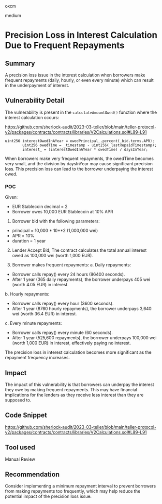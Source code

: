 oxcm

medium

# Precision Loss in Interest Calculation Due to Frequent Repayments

## Summary

A precision loss issue in the interest calculation when borrowers make frequent repayments (daily, hourly, or even every minute) which can result in the underpayment of interest.

## Vulnerability Detail

The vulnerability is present in the `calculateAmountOwed()` function where the interest calculation occurs:

https://github.com/sherlock-audit/2023-03-teller/blob/main/teller-protocol-v2/packages/contracts/contracts/libraries/V2Calculations.sol#L89-L91

```solidity=89
uint256 interestOwedInAYear = owedPrincipal_.percent(_bid.terms.APR);
        uint256 owedTime = _timestamp - uint256(_lastRepaidTimestamp);
        interest_ = (interestOwedInAYear * owedTime) / daysInYear;
```

When borrowers make very frequent repayments, the owedTime becomes very small, and the division by daysInYear may cause significant precision loss. This precision loss can lead to the borrower underpaying the interest owed.

### POC

Given:

- EUR Stablecoin decimal = 2
- Borrower owes 10,000 EUR Stablecoin at 10% APR

1. Borrower bid with the following parameters:
* principal = 10,000 * 10**2 (1,000,000 wei)
* APR = 10%
* duration = 1 year

2. Lender Accept Bid, The contract calculates the total annual interest owed as 100,000 wei (worth 1,000 EUR).

3. Borrower makes frequent repayments:
a. Daily repayments:
- Borrower calls repay() every 24 hours (86400 seconds).
- After 1 year (365 daily repayments), the borrower underpays 405 wei (worth 4.05 EUR) in interest.

b. Hourly repayments:
- Borrower calls repay() every hour (3600 seconds).
- After 1 year (8760 hourly repayments), the borrower underpays 3,640 wei (worth 36.4 EUR) in interest.

c. Every minute repayments:
- Borrower calls repay() every minute (60 seconds).
- After 1 year (525,600 repayments), the borrower underpays 100,000 wei (worth 1,000 EUR) in interest, effectively paying no interest.

The precision loss in interest calculation becomes more significant as the repayment frequency increases.

## Impact

The impact of this vulnerability is that borrowers can underpay the interest they owe by making frequent repayments. This may have financial implications for the lenders as they receive less interest than they are supposed to.

## Code Snippet

https://github.com/sherlock-audit/2023-03-teller/blob/main/teller-protocol-v2/packages/contracts/contracts/libraries/V2Calculations.sol#L89-L91

## Tool used

Manual Review

## Recommendation

Consider implementing a minimum repayment interval to prevent borrowers from making repayments too frequently, which may help reduce the potential impact of the precision loss issue.

